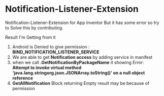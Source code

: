 # Notification-Listener-Extension
Notification-Listener-Extension for App Inventor But it has some error so try to Solve this by contributing.

Result I'm Getting from it
1. Android is Denied to give permission : 
**BIND_NOTIFICATION_LISTENER_SERVICE**
2. We are able to get **Notification access** by adding service in manifest
3. when we call **.GetNotificationByPackageName** it showing Error: 
**Attempt to invoke virtual method ‘java.lang.stringorg.json.JSONArray.toString()’ on a null object reference**
4. **GetAllNotification** Block returning Empty result may be because of permission
